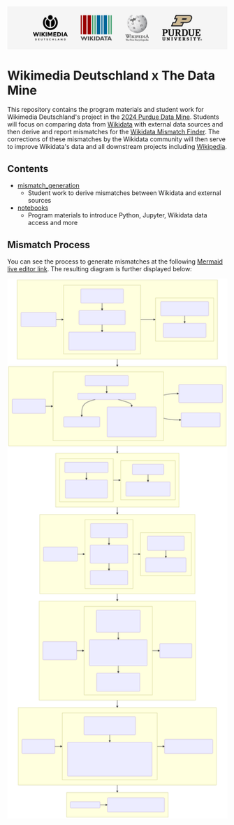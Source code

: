 <div align="center">
  <a href="https://github.com/Wikidata/Purdue-Data-Mine-2024"><img src="https://raw.githubusercontent.com/Wikidata/Purdue-Data-Mine-2024/main/.github/Resources/WMDE_PDM_2024_GitHubBanner.png" width=1024 alt="Project Banner"></a>
</div>

# Wikimedia Deutschland x The Data Mine

This repository contains the program materials and student work for Wikimedia Deutschland's project in the [2024 Purdue Data Mine](https://datamine.purdue.edu/). Students will focus on comparing data from [Wikidata](https://www.wikidata.org/) with external data sources and then derive and report mismatches for the [Wikidata Mismatch Finder](https://www.wikidata.org/wiki/Wikidata:Mismatch_Finder). The corrections of these mismatches by the Wikidata community will then serve to improve Wikidata's data and all downstream projects including [Wikipedia](https://www.wikipedia.org/).

## **Contents**

- [mismatch_generation](https://github.com/Wikidata/Purdue-Data-Mine-2024/tree/main/mismatch_generation)
  - Student work to derive mismatches between Wikidata and external sources
- [notebooks](https://github.com/Wikidata/Purdue-Data-Mine-2024/tree/main/notebooks)
  - Program materials to introduce Python, Jupyter, Wikidata data access and more

## Mismatch Process

You can see the process to generate mismatches at the following [Mermaid live editor link](https://mermaid.live/edit#pako:eNqFWNtu5DYS_RWiH3Y8gG2sL5kB_LCAb7Mw4Ak8tpN5iPaBktjdXEuklqJsd4IA-ZDdn8uXpKpIiqRa3euHGbVEFuty6lQVf1tUuhaLi8XK8G7Nnm8K1Q-l-_GzMHK5KRSDv1oaUVmpFXu-cm_w7-agWHzRhol33naNOGRyyfRgWLXWvVCs5paXvBdM9uzr0MvqynCpfj2MAt4Ee9NDU7NecFOt2RKE_fnHfx8ukuWMq5otJfzTGd0JY6Xoo4RGvgjckm4wohF47MrooWN3N-zg4fzs08c___gfs2tuYY96SURw9l2-SFSW8aYcWmY1vMs0wNfF4mPccw2Wfxes4ipVHX6JdyuM4g0cG1d7xTes3DC76aRasYeL-Fkq0EuwJydIu1-jTm-i7KUV2fFXcLwLj7NoPFXWQlm5lML0W8eD36L9UT7IbpPFb9KuSYExeuJd9haVDFtIFaHqBCt3Ucg8VL6Axo-DAsf-ZxBmg1bSw_GbF3qszSour_QAdoCf1vqNtVxtnJpszV8FahdXJg6Pfl7C9jrz2O3EY5w12jK93OkHbgQ5StSIB9ozeoT3hFyubFxPuIdcwtWlYEMvlkPjUBGOgtAYBO-2-06mrrt_jJLTPMS_u1zRS7Dseq016hVVJIXXPMsUQD1qN1oMz5VuO7A0xSKo3HJSgq8A_b2d0fdRONTvi7hbAcp5XH-48br9yFvBLh_uPiCmeMgfoVZS5Sg3_pQTxI5_RoqRZBlmG0iBjXWnZRqKA85-erzHEGF-Dj3FhFeV6Hty0MfslG4oG1nBEV85UEk_GAIYiQbecl-bxP1OkCwbwQ4UBLbjss4lDkovl7KSvAGpz15WyzeIC1AI2CquwG9ATEn-rQVo0OtWlLrekKF9BU7vEIg-LRPUGbSvRrG8oUSwEjKkFXatCbgrkTiGor40umWRViYwgzPAam_80B1ZfQS7gMLVLEYOWW9l0wCLm5f-kKgaVQchKslmAiPGAhyAWS9RYwt28UbMoOt0XzZgJcCygwUBrACvxuBmxBBS4YMLOujlEZGyDKEfAUW0FzLjQ5_FM0c7eWAJHpqg0lLgwGuQhUPbTax_Qy_xpgE6GygLa_2mGs3rdJ1AigCrE6YB4lCVIMcC2OLilsCqHTc-3j49Q7aAa3ubqy6XP2qn6r3WLxA5OBkKGxArZw8bAIkCXigNN5uZaNXosdLBL4snFd0rwQcoNUByT1BmZ8J4IyooR_sooi1Bsdv3i6zY9lZD4gP_Wiw76ImkYfBBpJ6hJvmzLJZsTguXi7L7OMkKWJUokfnQnYMk5CyCFJUQckehm26HBqFpaWUPqVKtwSTImhk3XVqoCuVg93pKvO_2FOKGCl4WI8paKDrIDM4bqNLoiVqnXRQVNACogwYQVC1AI5KBXdPBw8nfP30-y1mOWxvy0DmEB0Pg2BzVs67a9sTZvrxP0URlL7otl_IsQnDnXflmgPawfcP_WeeSIFRuoEvC_wQdzi9oSsiy7bTBUg9lp2fUCGqkA8_DmdsQFKfBcSgR-hYXJsx9u5m0hVnb4XYo1jVDEmlpXV67qodq-PqVlQnXduFXWh9YKlXNgmEIc_Qg9DMWvUFNmFaC2iOqHduhJeWW0sAuq-PnFwVkh_2b9ytS1UzUr9PUmQ8ZQubE11Ij7GAUFBBd_huWunK2ZXArV2uL5YYs9UxXS1gPOZjwGKjca2oR8OMvgPwXsQHI_2sEgwbLMy-hMiN88OAcO9MKPernaKRO0iR1VihFWR2a8db5vhxxcAPl_pmoMmqwXRoTXHukRn3cCMdL_Zo3ZTG9aA4Kwcu1_HZ30-8nfkyB72HUSEktzJIzQ2KJKMMuB5V2SMaZIM9XmhAmA6EnQD8Jnn_MGi7Mqp2MhyuzWiANKH6nmMtvaHtqaHuWkQTzMSUZ8k6O2e32lBZHltDsAkLg_wa-TSoyTW3ZZEgpScNJzMO46fSYYb5EuI1HBSTqpBW6fRcVLuLs6eHy8dt9HNMy5Ixnf6PPT8K8SmhPIBbf7sUr2EOdDTWRmd8w0xJcUuLppbMggmXMlzii0KyWjmI76AejGLw-WpqTs828AagiudAW5b0qJrISBsvn_63dP-zLRuCDxOR8zpyAdjpszsXTs780bOfwtjW7-943C8XE3ZRQVI_wIVc172O9D3vhTQinpUqCbE8qjnPnrwrQufvoQbolpy7VBHd5ZWjiyFMqeNcVUVdBw33KeDMQa1Tg4iwYWcr81Isg0Dvc8TttLQX4gLie2u9wl-FDhkNTWl3Qe2ldcNqFcWRa3eO-s6jF3NFBXISyN2vSKuwec3D3K28GkV3qjMvPj9kdjTObuLIniOK4C_2PhFdgDON17XuiRrxyZdPBMMFtia0E1RifTu6CbfyFpy8NXgqM2ikhkKCctHygcdAYC_BD3r_5zyDE6GGVTGwEIr10zTJBXdS7735C8-7Gugnj8rxhd9OYYwlvAE_aElcoxihv58OnfRziQ3fqiQQVC9HcbjV24X6LIIJ-WZ-RXC_F_HS9VA_HB0h-DWHDBhYsAyygDOCGvDmE2bDpjzufjTAWG9FpDJHfICYUuMELtBlMwM5KG_TNjO8-7_edgoqEHHztnkj_DIjxGILk9dPPcXtyHaTBp50GAT6DENDQsKMD3uGYZmiz2xHWQZzogqpmQ4dDPm70LDHxX35xRIvR2W5Xqmt6b3jFjo7-wa4LdU0PN4W6pYcvhbqkh3Bl6O90jvCdvzYcL9VoYbjY8NcY-MrdeLG_JddYhaJswK_xLmS8-zg6IurDr3Qvkn9SOvlKlxGF8hM1vWzLQkFG0bN4L5SfsfFnMuLRaEIvaX5yCp3SC5rnCoVpQb9pWCiUvwLDN65lpamG_BbKJnUh-AbwA0pBZXUKgXgkWfzhiiX-6w9H5ihUoBmyyhcrpwImK_Pudml0l6yFYBbKQ8LpSsAslLMNZLjNMAmf0QO0--f0AJ3GD_QAdPGJHj4vDhetAIKU9eJi8RuiqFgAYlogmQt4rLl5KRaF-h3W8cHqp42qFhfWDOJwMXSYgTeSQxq17uXvfwE2cWie). The resulting diagram is further displayed below:

<div align="center">
  <a href="https://raw.githubusercontent.com/Wikidata/Purdue-Data-Mine-2024/main/.github/Resources/Mismatch_Process_Diagram.svg"><img src="https://raw.githubusercontent.com/Wikidata/Purdue-Data-Mine-2024/main/.github/Resources/Mismatch_Process_Diagram.svg" width=1024 alt="Project Banner"></a>
</div>
